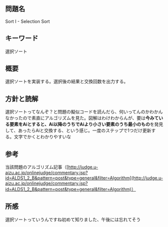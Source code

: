 ## 問題名
Sort I - Selection Sort
## キーワード
選択ソート

## 概要
選択ソートを実装する。選択後の結果と交換回数を出力する。

## 方針と読解
選択ソートってなんぞ？と問題の擬似コードを読んだら、何いってんのかわかんなかったので素直にアルゴリズムを見た。図解はわけわからんが、要は**今みている要素をAiとすると、Ai以降のうちでAiより小さい要素のうち最小のもの**を発見して、あったらAiと交換する、という感じ。一度のステップで1つだけ更新する。文字でかくとわかりやすいな

## 参考
当該問題のアルゴリズム記事（[http://judge.u-aizu.ac.jp/onlinejudge/commentary.jsp?id=ALDS1_2_B&pattern=post&type=general&filter=Algorithm](http://judge.u-aizu.ac.jp/onlinejudge/commentary.jsp?id=ALDS1_2_B&pattern=post&type=general&filter=Algorithm)）

## 所感
選択ソートっていうんですね初めて知りました、午後には忘れてそう